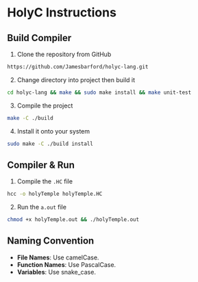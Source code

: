 # HolyC Instructions

## Build Compiler

1. Clone the repository from GitHub

```sh
https://github.com/Jamesbarford/holyc-lang.git
```

2. Change directory into project then build it


```sh
cd holyc-lang && make && sudo make install && make unit-test
```

3. Compile the project

```sh
make -C ./build
```

4. Install it onto your system

```sh
sudo make -C ./build install
```

## Compiler & Run

1. Compile the `.HC` file

```sh
hcc -o holyTemple holyTemple.HC
```

2. Run the `a.out` file

```sh
chmod +x holyTemple.out && ./holyTemple.out 
```

## Naming Convention

- **File Names**: Use camelCase.
- **Function Names**: Use PascalCase.
- **Variables**: Use snake_case.